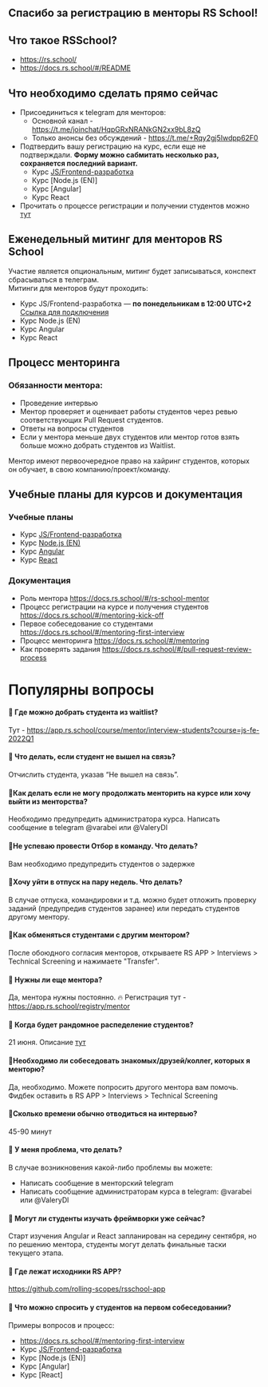 ## Спасибо за регистрацию в менторы RS School!


## Что такое RSSchool?
- https://rs.school/
- https://docs.rs.school/#/README

## Что необходимо сделать прямо сейчас
- Присоединиться к telegram для менторов:
  - Основной канал - https://t.me/joinchat/HqpGRxNRANkGN2xx9bL8zQ 
  - Только анонсы без обсуждений - https://t.me/+Rqy2gj5Iwdpp62F0 
- Подтвердить вашу регистрацию на курс, если еще не подтверждали.
**Форму можно сабмитать несколько раз, сохраняется последний вариант.** 
  - Курс [JS/Frontend-разработка](https://app.rs.school/course/mentor/confirm?course=js-fe-2022Q1) 
  - Курс [Node.js (EN)]
  - Курс [Angular]
  - Курс React
- Прочитать о процессе регистрации и получении студентов можно [тут](https://docs.rs.school/#/mentoring-kick-off)

## Eженедельный митинг для менторов RS School
Участие является опциональным, митинг будет записываться, конспект сбрасываться в телеграм.  
Митинги для менторов будут проходить: 
- Курс JS/Frontend-разработка  — **по понедельникам в 12:00 UTC+2** [Ссылка для подключения](https://teams.microsoft.com/l/meetup-join/19%3ameeting_ZGUwNWI5ZDctM2EwNi00MTI1LWE2OGQtNTc5YjRkY2VjNTYz%40thread.v2/0?context=%7b%22Tid%22%3a%22b41b72d0-4e9f-4c26-8a69-f949f367c91d%22%2c%22Oid%22%3a%22bfb3a45e-ab50-4cee-a085-b5c4a9411d92%22%7d)
- Курс Node.js (EN)
- Курс Angular
- Курс React

## Процесс менторинга
### Обязанности ментора:
- Проведение интервью
- Ментор проверяет и оценивает работы студентов через ревью соответствующих Pull Request студентов.
- Ответы на вопросы студентов
- Если у ментора меньше двух студентов или ментор готов взять больше можно добрать студентов из Waitlist.

Ментор имеют первоочередное право на хайринг студентов, которых он обучает, в свою компанию/проект/команду.

## Учебные планы для курсов и документация 
### Учебные планы
- Курс [JS/Frontend-разработка](https://github.com/rolling-scopes-school/tasks/tree/master/stage2)
- Курс [Node.js (EN)](https://github.com/rolling-scopes-school/tasks/tree/master/node) 
- Курс [Angular](https://github.com/rolling-scopes-school/tasks/tree/master/angular) 
- Курс [React](https://github.com/rolling-scopes-school/tasks/tree/master/react)

### Документация
- Роль ментора https://docs.rs.school/#/rs-school-mentor
- Процесс регистрации на курсе и получения студентов https://docs.rs.school/#/mentoring-kick-off
- Первое собеседование со студентами https://docs.rs.school/#/mentoring-first-interview
- Процесс менторинга https://docs.rs.school/#/mentoring
- Как проверять задания https://docs.rs.school/#/pull-request-review-process

# Популярны вопросы
#### 🙋 Где можно добрать студента из waitlist? 
Тут - https://app.rs.school/course/mentor/interview-students?course=js-fe-2022Q1

#### 🙋 Что делать, если студент не вышел на связь?
Отчислить студента, указав “Не вышел на связь”.

#### 🙋Как делать если не могу продолжать менторить на курсе или хочу выйти из менторства?
Необходимо предупредить администратора курса. Написать сообщение в telegram @varabei или @ValeryDl

#### 🙋Не успеваю провести Отбор в команду. Что делать?
Вам необходимо предупредить студентов о задержке

#### 🙋Хочу уйти в отпуск на пару недель. Что делать?
В случае отпуска, командировки и т.д. можно будет отложить проверку заданий (предупредив студентов заранее) или передать студентов другому ментору.

#### 🙋Как обменяться студентами с другим ментором?
После обоюдного согласия менторов, открываете RS APP > Interviews > Technical Screening и нажимаете "Transfer".

#### 🙋 Нужны ли еще ментора?
Да, ментора нужны постоянно. 🔥 Регистрация тут - https://app.rs.school/registry/mentor

#### 🙋 Когда будет рандомное распеделение студентов?
21 июня. Описание [тут](https://docs.rs.school/#/mentoring-kick-off?id=_2-%d0%9f%d0%be%d0%bb%d1%83%d1%87%d0%b5%d0%bd%d0%b8%d0%b5-%d1%81%d1%82%d1%83%d0%b4%d0%b5%d0%bd%d1%82%d0%be%d0%b2)

#### 🙋Необходимо ли собеседовать знакомых/друзей/коллег, которых я менторю?
Да, необходимо. Можете попросить другого ментора вам помочь. Фидбек оставить в RS APP > Interviews > Technical Screening

#### 🙋Сколько времени обычно отводиться на интервью?
45-90 минут

#### 🙋 У меня проблема, что делать? 
В случае возникновения какой-либо проблемы вы можете:
  - Написать сообщение в менторский telegram 
  - Написать сообщение администраторам курса в telegram: @varabei или @ValeryDl

#### 🙋 Могут ли студенты изучать фреймворки уже сейчас? 
Старт изучения Angular и React запланирован на середину сентября, но по решению ментора, студенты могут делать финальные таски текущего этапа. 
 
#### 🙋 Где лежат исходники RS APP?
https://github.com/rolling-scopes/rsschool-app

#### 🙋 Что можно спросить у студентов на первом собеседовании?
Примеры вопросов и процесс:
- https://docs.rs.school/#/mentoring-first-interview
- Курс [JS/Frontend-разработка](https://github.com/rolling-scopes-school/tasks/tree/master/stage2/modules/technical-screening)
- Курс [Node.js (EN)]
- Курс [Angular]
- Курс [React]
